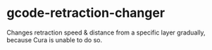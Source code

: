 # gcode-retraction-changer
Changes retraction speed &amp; distance from a specific layer gradually, because Cura is unable to do so.
